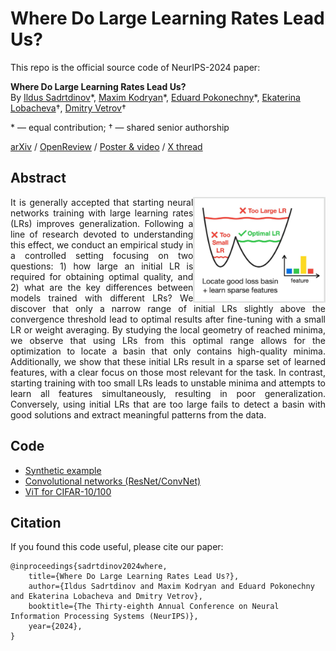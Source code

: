 # Where Do Large Learning Rates Lead Us?

This repo is the official source code of NeurIPS-2024 paper:

**Where Do Large Learning Rates Lead Us?** \
By [Ildus Sadrtdinov](https://isadrtdinov.github.io/)\*,
[Maxim Kodryan](https://scholar.google.com/citations?user=BGVWciMAAAAJ&hl=en)\*,
[Eduard Pokonechny](https://scholar.google.com/citations?user=lvAKVn4AAAAJ&hl=en)\*,
[Ekaterina Lobacheva](https://tipt0p.github.io/)†,
[Dmitry Vetrov](https://scholar.google.com/citations?user=7HU0UoUAAAAJ&hl=en)†

\* &mdash; equal contribution; † &mdash; shared senior authorship

[arXiv](https://arxiv.org/abs/2410.22113) / [OpenReview](https://openreview.net/forum?id=G5lMFOtFHa) / [Poster & video](https://neurips.cc/virtual/2024/poster/95929) /
[X thread](https://x.com/KateLobacheva/status/1866371463487631859)

## Abstract

<div align="justify">
<img align="right" width=42% src="logo.jpg" />
It is generally accepted that starting neural networks training with large learning rates (LRs) improves generalization.
Following a line of research devoted to understanding this effect, we conduct an empirical study in a controlled setting
focusing on two questions: 1) how large an initial LR is required for obtaining optimal quality, and
2) what are the key differences between models trained with different LRs?
We discover that only a narrow range of initial LRs slightly above the convergence threshold
lead to optimal results after fine-tuning with a small LR or weight averaging.
By studying the local geometry of reached minima, we observe that using LRs from this optimal range
allows for the optimization to locate a basin that only contains high-quality minima.
Additionally, we show that these initial LRs result in a sparse set of learned features,
with a clear focus on those most relevant for the task. In contrast, starting training with too small LRs
leads to unstable minima and attempts to learn all features simultaneously, resulting in poor generalization.
Conversely, using initial LRs that are too large fails to detect a basin with good solutions and extract meaningful patterns from the data.
</div>

## Code

- [Synthetic example](https://github.com/isadrtdinov/understanding-large-lrs/tree/main/synthetic_example)
- [Convolutional networks (ResNet/ConvNet)](https://github.com/isadrtdinov/understanding-large-lrs/tree/main/convolutional_networks)
- [ViT for CIFAR-10/100](https://github.com/isadrtdinov/understanding-large-lrs/tree/main/vision_transformer)

## Citation

If you found this code useful, please cite our paper:

```
@inproceedings{sadrtdinov2024where,
    title={Where Do Large Learning Rates Lead Us?},
    author={Ildus Sadrtdinov and Maxim Kodryan and Eduard Pokonechny and Ekaterina Lobacheva and Dmitry Vetrov},
    booktitle={The Thirty-eighth Annual Conference on Neural Information Processing Systems (NeurIPS)},
    year={2024},
}
```
